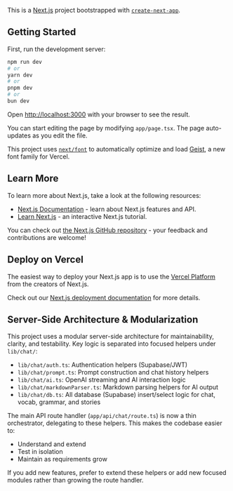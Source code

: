 This is a [Next.js](https://nextjs.org) project bootstrapped with [`create-next-app`](https://nextjs.org/docs/app/api-reference/cli/create-next-app).

## Getting Started

First, run the development server:

```bash
npm run dev
# or
yarn dev
# or
pnpm dev
# or
bun dev
```

Open [http://localhost:3000](http://localhost:3000) with your browser to see the result.

You can start editing the page by modifying `app/page.tsx`. The page auto-updates as you edit the file.

This project uses [`next/font`](https://nextjs.org/docs/app/building-your-application/optimizing/fonts) to automatically optimize and load [Geist](https://vercel.com/font), a new font family for Vercel.

## Learn More

To learn more about Next.js, take a look at the following resources:

- [Next.js Documentation](https://nextjs.org/docs) - learn about Next.js features and API.
- [Learn Next.js](https://nextjs.org/learn) - an interactive Next.js tutorial.

You can check out [the Next.js GitHub repository](https://github.com/vercel/next.js) - your feedback and contributions are welcome!

## Deploy on Vercel

The easiest way to deploy your Next.js app is to use the [Vercel Platform](https://vercel.com/new?utm_medium=default-template&filter=next.js&utm_source=create-next-app&utm_campaign=create-next-app-readme) from the creators of Next.js.

Check out our [Next.js deployment documentation](https://nextjs.org/docs/app/building-your-application/deploying) for more details.

## Server-Side Architecture & Modularization

This project uses a modular server-side architecture for maintainability, clarity, and testability. Key logic is separated into focused helpers under `lib/chat/`:

- `lib/chat/auth.ts`: Authentication helpers (Supabase/JWT)
- `lib/chat/prompt.ts`: Prompt construction and chat history helpers
- `lib/chat/ai.ts`: OpenAI streaming and AI interaction logic
- `lib/chat/markdownParser.ts`: Markdown parsing helpers for AI output
- `lib/chat/db.ts`: All database (Supabase) insert/select logic for chat, vocab, grammar, and stories

The main API route handler (`app/api/chat/route.ts`) is now a thin orchestrator, delegating to these helpers. This makes the codebase easier to:
- Understand and extend
- Test in isolation
- Maintain as requirements grow

If you add new features, prefer to extend these helpers or add new focused modules rather than growing the route handler.
